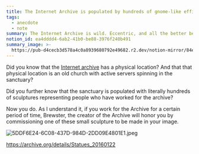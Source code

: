 ```yaml
---
title: The Internet Archive is populated by hundreds of gnome-like effigies
tags:
  - anecdote
  - note
summary: The Internet Archive is wild. Eccentric, and all the better because of it
notion_id: ea4dddd4-6ab2-41b0-be88-3976f240b491
summary_image: >-
  https://pub-d4cecb3d578a4c0a8939680792e49682.r2.dev/notion-mirror/84ebb48c-616a-4f51-ae9a-991a4e0a7e9b/c3e01cbc-5262-4e2b-8eae-4ed737b21929/5DDF6E24-6C08-437D-984D-2DD09E4801E1.jpeg
---
```

Did you know that the [Internet archive](https://archive.org/) has a physical location? And that that physical location is an old church with active servers spinning in the sanctuary?

Did you further know that the sanctuary is populated with literally hundreds of sculptures representing people who have worked for the archive?

Now you do. As I understand it, if you work for the Archive for a certain period of time, Brewster, the creator of the Archive will honor you by commissioning one of these small sculpture to be made in your image.

![5DDF6E24-6C08-437D-984D-2DD09E4801E1.jpeg](https://pub-d4cecb3d578a4c0a8939680792e49682.r2.dev/notion-mirror/84ebb48c-616a-4f51-ae9a-991a4e0a7e9b/c3e01cbc-5262-4e2b-8eae-4ed737b21929/5DDF6E24-6C08-437D-984D-2DD09E4801E1.jpeg)

<https://archive.org/details/Statues_20160122>
